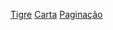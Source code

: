 <a href="forum/tigre.html">Tigre</a>
<a href="forum/carta.html">Carta</a>
<a href="forum/pagination.html">Paginação</a>
